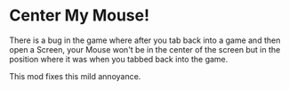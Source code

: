 # Center My Mouse!

There is a bug in the game where after you tab back into a game and then open a Screen, your Mouse won't be in the center of the screen but in the position where it was when you tabbed back into the game.

This mod fixes this mild annoyance.